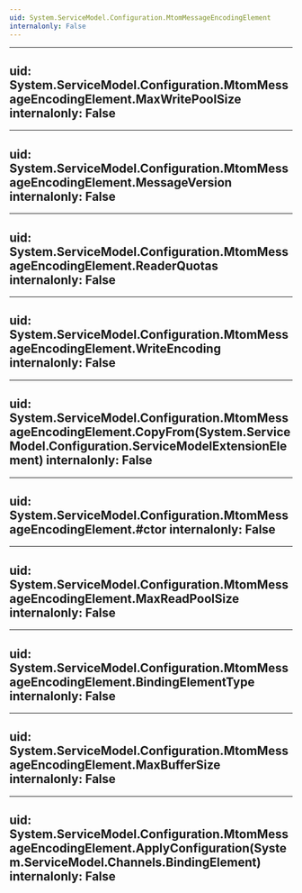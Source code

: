 ```yaml
---
uid: System.ServiceModel.Configuration.MtomMessageEncodingElement
internalonly: False
---
```


---
uid: System.ServiceModel.Configuration.MtomMessageEncodingElement.MaxWritePoolSize
internalonly: False
---

---
uid: System.ServiceModel.Configuration.MtomMessageEncodingElement.MessageVersion
internalonly: False
---

---
uid: System.ServiceModel.Configuration.MtomMessageEncodingElement.ReaderQuotas
internalonly: False
---

---
uid: System.ServiceModel.Configuration.MtomMessageEncodingElement.WriteEncoding
internalonly: False
---

---
uid: System.ServiceModel.Configuration.MtomMessageEncodingElement.CopyFrom(System.ServiceModel.Configuration.ServiceModelExtensionElement)
internalonly: False
---

---
uid: System.ServiceModel.Configuration.MtomMessageEncodingElement.#ctor
internalonly: False
---

---
uid: System.ServiceModel.Configuration.MtomMessageEncodingElement.MaxReadPoolSize
internalonly: False
---

---
uid: System.ServiceModel.Configuration.MtomMessageEncodingElement.BindingElementType
internalonly: False
---

---
uid: System.ServiceModel.Configuration.MtomMessageEncodingElement.MaxBufferSize
internalonly: False
---

---
uid: System.ServiceModel.Configuration.MtomMessageEncodingElement.ApplyConfiguration(System.ServiceModel.Channels.BindingElement)
internalonly: False
---
